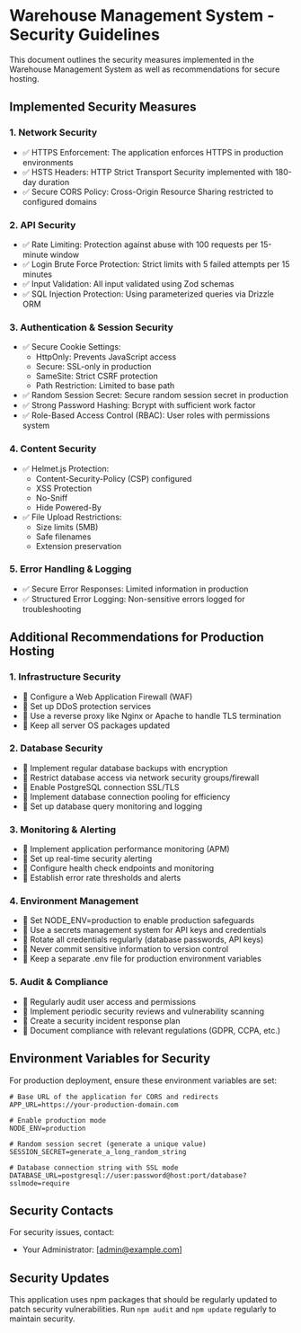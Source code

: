 # Warehouse Management System - Security Guidelines

This document outlines the security measures implemented in the Warehouse Management System as well as recommendations for secure hosting.

## Implemented Security Measures

### 1. Network Security
- ✅ HTTPS Enforcement: The application enforces HTTPS in production environments
- ✅ HSTS Headers: HTTP Strict Transport Security implemented with 180-day duration
- ✅ Secure CORS Policy: Cross-Origin Resource Sharing restricted to configured domains

### 2. API Security
- ✅ Rate Limiting: Protection against abuse with 100 requests per 15-minute window
- ✅ Login Brute Force Protection: Strict limits with 5 failed attempts per 15 minutes
- ✅ Input Validation: All input validated using Zod schemas
- ✅ SQL Injection Protection: Using parameterized queries via Drizzle ORM

### 3. Authentication & Session Security
- ✅ Secure Cookie Settings: 
  - HttpOnly: Prevents JavaScript access
  - Secure: SSL-only in production
  - SameSite: Strict CSRF protection
  - Path Restriction: Limited to base path
- ✅ Random Session Secret: Secure random session secret in production
- ✅ Strong Password Hashing: Bcrypt with sufficient work factor
- ✅ Role-Based Access Control (RBAC): User roles with permissions system

### 4. Content Security
- ✅ Helmet.js Protection: 
  - Content-Security-Policy (CSP) configured
  - XSS Protection
  - No-Sniff
  - Hide Powered-By
- ✅ File Upload Restrictions:
  - Size limits (5MB)
  - Safe filenames
  - Extension preservation

### 5. Error Handling & Logging
- ✅ Secure Error Responses: Limited information in production
- ✅ Structured Error Logging: Non-sensitive errors logged for troubleshooting

## Additional Recommendations for Production Hosting

### 1. Infrastructure Security
- 🔲 Configure a Web Application Firewall (WAF) 
- 🔲 Set up DDoS protection services
- 🔲 Use a reverse proxy like Nginx or Apache to handle TLS termination
- 🔲 Keep all server OS packages updated

### 2. Database Security
- 🔲 Implement regular database backups with encryption
- 🔲 Restrict database access via network security groups/firewall
- 🔲 Enable PostgreSQL connection SSL/TLS
- 🔲 Implement database connection pooling for efficiency
- 🔲 Set up database query monitoring and logging

### 3. Monitoring & Alerting
- 🔲 Implement application performance monitoring (APM)
- 🔲 Set up real-time security alerting
- 🔲 Configure health check endpoints and monitoring
- 🔲 Establish error rate thresholds and alerts

### 4. Environment Management
- 🔲 Set NODE_ENV=production to enable production safeguards
- 🔲 Use a secrets management system for API keys and credentials
- 🔲 Rotate all credentials regularly (database passwords, API keys)
- 🔲 Never commit sensitive information to version control
- 🔲 Keep a separate .env file for production environment variables

### 5. Audit & Compliance
- 🔲 Regularly audit user access and permissions
- 🔲 Implement periodic security reviews and vulnerability scanning
- 🔲 Create a security incident response plan
- 🔲 Document compliance with relevant regulations (GDPR, CCPA, etc.)

## Environment Variables for Security

For production deployment, ensure these environment variables are set:

```
# Base URL of the application for CORS and redirects
APP_URL=https://your-production-domain.com

# Enable production mode
NODE_ENV=production 

# Random session secret (generate a unique value)
SESSION_SECRET=generate_a_long_random_string

# Database connection string with SSL mode
DATABASE_URL=postgresql://user:password@host:port/database?sslmode=require
```

## Security Contacts

For security issues, contact:
- Your Administrator: [admin@example.com]

## Security Updates

This application uses npm packages that should be regularly updated to patch security vulnerabilities.
Run `npm audit` and `npm update` regularly to maintain security.